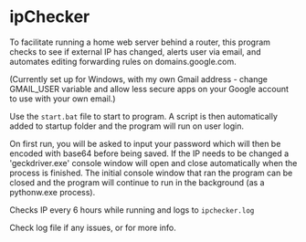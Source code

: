 # ipChecker
To facilitate running a home web server behind a router, this program checks to see if external IP has changed, alerts user via email, and automates editing forwarding rules on domains.google.com.

(Currently set up for Windows, with my own Gmail address - change GMAIL_USER variable and allow less secure apps on your Google account to use with your own email.)

Use the `start.bat` file to start to program. A script is then automatically added to startup folder and the program will run on user login.

On first run, you will be asked to input your password which will then be encoded with base64 before being saved. If the IP needs to be changed a 'geckdriver.exe' console window will open and close automatically when the process is finished. The initial console window that ran the program can be closed and the program will continue to run in the background (as a pythonw.exe process).

Checks IP every 6 hours while running and logs to `ipchecker.log`

Check log file if any issues, or for more info.
